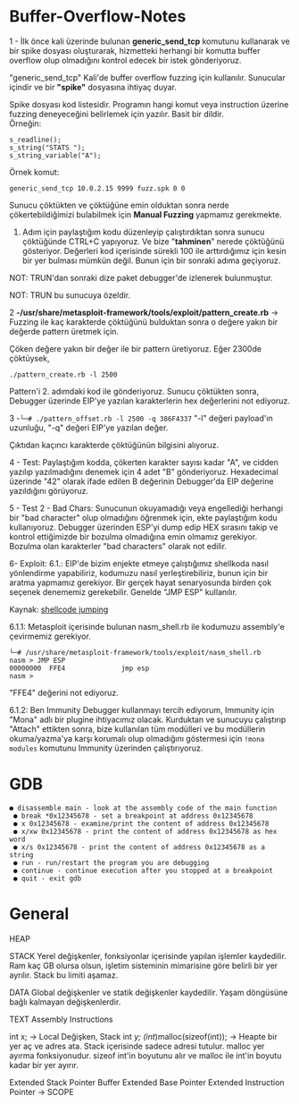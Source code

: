 # Buffer-Overflow-Notes
1 -  İlk önce kali üzerinde bulunan <b>generic_send_tcp</b> komutunu kullanarak ve bir spike dosyası oluşturarak, hizmetteki herhangi bir komutta buffer overflow olup olmadığını kontrol edecek  bir istek gönderiyoruz.

"generic_send_tcp" Kali'de buffer overflow fuzzing için kullanılır. Sunucular içindir ve bir <b>"spike"</b> dosyasına ihtiyaç duyar. 

Spike dosyası kod listesidir. Programın hangi komut veya instruction üzerine fuzzing deneyeceğini belirlemek için yazılır. Basit bir dildir.<br>
Örneğin:<br>
```
s_readline();
s_string("STATS ");
s_string_variable("A");
```
Örnek komut:
```
generic_send_tcp 10.0.2.15 9999 fuzz.spk 0 0
```
Sunucu çöktükten ve çöktüğüne emin olduktan sonra nerde çökertebildiğimizi bulabilmek için <b>Manual Fuzzing</b> yapmamız gerekmekte.
1. Adım için paylaştığım kodu düzenleyip çalıştırdıktan sonra sunucu çöktüğünde CTRL+C yapıyoruz. Ve bize "<b>tahminen</b>" nerede çöktüğünü gösteriyor. Değerleri kod içerisinde sürekli 100 ile arttırdığımız için kesin bir yer bulması mümkün değil. Bunun için bir sonraki adıma geçiyoruz.

NOT: TRUN'dan sonraki dize paket debugger'de izlenerek bulunmuştur.

NOT: TRUN bu sunucuya özeldir.

2 <b>-/usr/share/metasploit-framework/tools/exploit/pattern_create.rb</b> -> Fuzzing ile kaç karakterde çöktüğünü bulduktan sonra o değere yakın bir değerde pattern üretmek için.

Çöken değere yakın bir değer ile bir pattern üretiyoruz.  Eğer 2300de çöktüysek,
```
./pattern_create.rb -l 2500
```
Pattern'i 2. adımdaki kod ile gönderiyoruz.  Sunucu çöktükten sonra, Debugger üzerinde EIP'ye yazılan karakterlerin hex değerlerini not ediyoruz.

3 -```└─# ./pattern_offset.rb -l 2500 -q 386F4337```
"-l" değeri payload'ın uzunluğu, "-q" değeri EIP'ye yazılan değer.

Çıktıdan kaçıncı karakterde çöktüğünün bilgisini alıyoruz.

4 - Test: Paylaştığım kodda, çökerten karakter sayısı kadar "A", ve cidden yazılıp yazılmadığını denemek için 4 adet "B" gönderiyoruz. Hexadecimal üzerinde "42" olarak ifade edilen B değerinin Debugger'da EIP değerine yazıldığını görüyoruz.

5 - Test 2 - Bad Chars: Sunucunun okuyamadığı veya engellediği herhangi bir "bad character" olup olmadığını öğrenmek için, ekte paylaştığım kodu kullanıyoruz. Debugger üzerinden ESP'yi dump edip HEX sırasını takip ve kontrol ettiğimizde bir bozulma olmadığına emin olmamız gerekiyor. Bozulma olan karakterler "bad characters" olarak not edilir.

6- Exploit: 
6.1.: EIP'de bizim enjekte etmeye çalıştığımız shellkoda nasıl yönlendirme yapabiliriz, kodumuzu nasıl yerleştirebiliriz, bunun için bir aratma yapmamız gerekiyor. Bir gerçek hayat senaryosunda birden çok seçenek denememiz gerekebilir. Genelde "JMP ESP" kullanılır.

Kaynak: <a href="https://www.abatchy.com/2017/05/jumping-to-shellcode.html">shellcode jumping</a>

6.1.1: Metasploit içerisinde bulunan nasm_shell.rb ile kodumuzu assembly'e çevirmemiz gerekiyor.
```
└─# /usr/share/metasploit-framework/tools/exploit/nasm_shell.rb 
nasm > JMP ESP
00000000  FFE4              jmp esp
nasm > 
```
"FFE4" değerini not ediyoruz.

6.1.2: Ben Immunity Debugger kullanmayı tercih ediyorum, Immunity için "Mona" adlı bir plugine ihtiyacımız olacak. Kurduktan ve sunucuyu çalıştırıp "Attach" ettikten sonra, bize kullanılan tüm modülleri ve bu modüllerin okuma/yazma'ya karşı korumalı olup olmadığını göstermesi için ```!mona modules``` komutunu Immunity üzerinden çalıştırıyoruz. 


# GDB
```
● disassemble main - look at the assembly code of the main function
 ● break *0x12345678 - set a breakpoint at address 0x12345678
 ● x 0x12345678 - examine/print the content of address 0x12345678
 ● x/xw 0x12345678 - print the content of address 0x12345678 as hex word
 ● x/s 0x12345678 - print the content of address 0x12345678 as a string
 ● run - run/restart the program you are debugging
 ● continue - continue execution after you stopped at a breakpoint
 ● quit - exit gdb
 ```
 
# General
HEAP

STACK
Yerel değişkenler, fonksiyonlar içerisinde yapılan işlemler kaydedilir. Ram kaç GB olursa olsun, işletim sisteminin mimarisine göre belirli bir yer ayrılır. Stack bu limiti aşamaz. 

DATA
Global değişkenler ve statik değişkenler kaydedilir. Yaşam döngüsüne bağlı kalmayan değişkenlerdir.

TEXT
Assembly Instructions

int x; -> Local Değişken, Stack
int *y;
(int*)malloc(sizeof(int)); -> Heapte bir yer aç ve adres ata. Stack içerisinde sadece adresi tutulur. malloc yer ayırma fonksiyonudur. sizeof int'in boyutunu alır ve malloc ile int'in boyutu kadar bir yer ayırır.

Extended Stack Pointer
Buffer
Extended Base Pointer
Extended Instruction Pointer -> SCOPE
